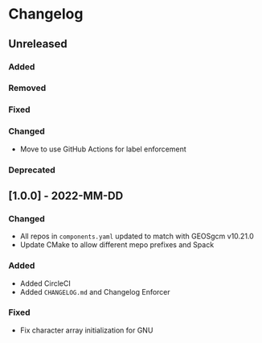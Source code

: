 # Changelog

## Unreleased

### Added
### Removed
### Fixed
### Changed

- Move to use GitHub Actions for label enforcement

### Deprecated

## [1.0.0] - 2022-MM-DD

### Changed

- All repos in `components.yaml` updated to match with GEOSgcm v10.21.0
- Update CMake to allow different mepo prefixes and Spack

### Added

- Added CircleCI
- Added `CHANGELOG.md` and Changelog Enforcer

### Fixed

- Fix character array initialization for GNU
